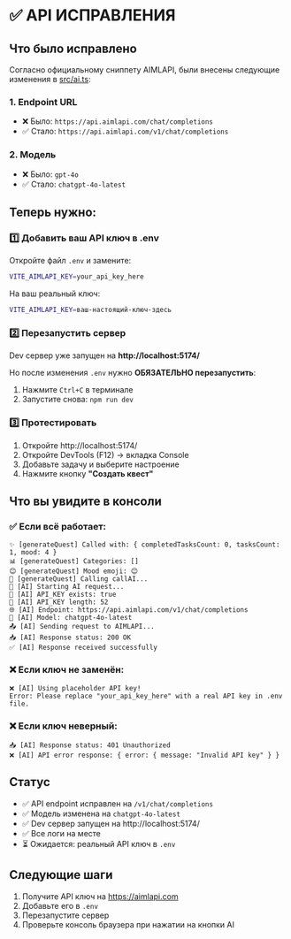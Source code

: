 # ✅ API ИСПРАВЛЕНИЯ

## Что было исправлено

Согласно официальному сниппету AIMLAPI, были внесены следующие изменения в [src/ai.ts](src/ai.ts):

### 1. Endpoint URL
- ❌ Было: `https://api.aimlapi.com/chat/completions`
- ✅ Стало: `https://api.aimlapi.com/v1/chat/completions`

### 2. Модель
- ❌ Было: `gpt-4o`
- ✅ Стало: `chatgpt-4o-latest`

## Теперь нужно:

### 1️⃣ Добавить ваш API ключ в .env

Откройте файл `.env` и замените:
```bash
VITE_AIMLAPI_KEY=your_api_key_here
```

На ваш реальный ключ:
```bash
VITE_AIMLAPI_KEY=ваш-настоящий-ключ-здесь
```

### 2️⃣ Перезапустить сервер

Dev сервер уже запущен на **http://localhost:5174/**

Но после изменения `.env` нужно **ОБЯЗАТЕЛЬНО перезапустить**:
1. Нажмите `Ctrl+C` в терминале
2. Запустите снова: `npm run dev`

### 3️⃣ Протестировать

1. Откройте http://localhost:5174/
2. Откройте DevTools (F12) → вкладка Console
3. Добавьте задачу и выберите настроение
4. Нажмите кнопку **"Создать квест"**

## Что вы увидите в консоли

### ✅ Если всё работает:
```
✨ [generateQuest] Called with: { completedTasksCount: 0, tasksCount: 1, mood: 4 }
📊 [generateQuest] Categories: []
😊 [generateQuest] Mood emoji: 😊
🚀 [generateQuest] Calling callAI...
🤖 [AI] Starting AI request...
🔑 [AI] API_KEY exists: true
🔑 [AI] API_KEY length: 52
🌐 [AI] Endpoint: https://api.aimlapi.com/v1/chat/completions
📝 [AI] Model: chatgpt-4o-latest
📤 [AI] Sending request to AIMLAPI...
📥 [AI] Response status: 200 OK
✅ [AI] Response received successfully
```

### ❌ Если ключ не заменён:
```
❌ [AI] Using placeholder API key!
Error: Please replace "your_api_key_here" with a real API key in .env file.
```

### ❌ Если ключ неверный:
```
📥 [AI] Response status: 401 Unauthorized
❌ [AI] API error response: { error: { message: "Invalid API key" } }
```

## Статус

- ✅ API endpoint исправлен на `/v1/chat/completions`
- ✅ Модель изменена на `chatgpt-4o-latest`
- ✅ Dev сервер запущен на http://localhost:5174/
- ✅ Все логи на месте
- ⏳ Ожидается: реальный API ключ в `.env`

## Следующие шаги

1. Получите API ключ на https://aimlapi.com
2. Добавьте его в `.env`
3. Перезапустите сервер
4. Проверьте консоль браузера при нажатии на кнопки AI

